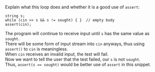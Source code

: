 Explain what this loop does and whether it is a good use of `assert`:

```
string s;
while (cin >> s && s != sought) { }  // empty body
assert(cin);
```

The program will continue to receive input until `s` has the same value as `sought`.<br>
There will be some form of input stream into `cin` anyways, thus using `assert()` to `cin` is meaningless.<br>
When `cin` receives an invalid input, the test will fail.<br>
Now we want to tell the user that the test failed, our `s` is not `sought`.<br>
Thus, `assert(s == sought)` would be better use of `assert` in this snippet.